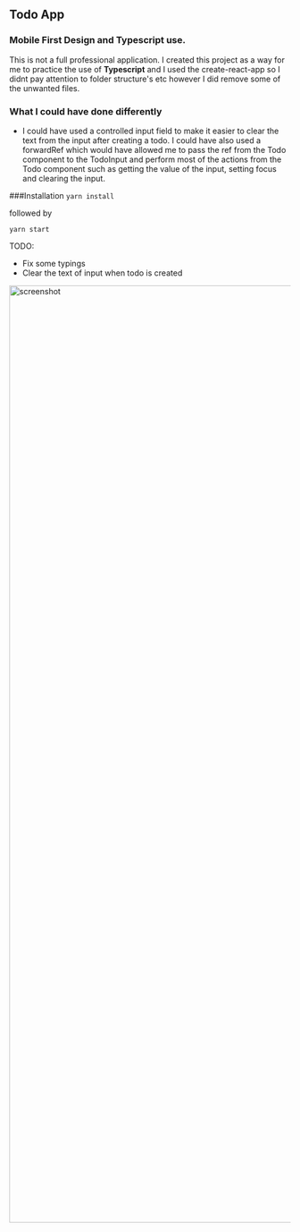 ## Todo App
### Mobile First Design and Typescript use.
This is not a full professional application. I created this project as a way for me to practice the use of **Typescript** and I used the create-react-app so I didnt pay attention to folder structure's etc however I did remove some of the unwanted files.

### What I could have done differently
- I could have used a controlled input field to make it easier to clear the text from the input after creating a todo. I could have also used a forwardRef which would have allowed me to pass the ref from the Todo component to the TodoInput and perform most of the actions from the Todo component such as getting the value of the input, setting focus and clearing the input.

###Installation
```yarn install``` 

followed by

```yarn start```

TODO: 
- Fix some typings 
- Clear the text of input when todo is created


<img width="1676" alt="screenshot" src="https://user-images.githubusercontent.com/7544317/80911521-bdc46c00-8d2e-11ea-9e1e-81131e5dc163.png">
